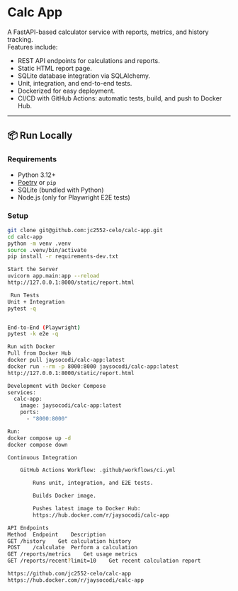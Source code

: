 # Calc App

A FastAPI-based calculator service with reports, metrics, and history tracking.  
Features include:
- REST API endpoints for calculations and reports.
- Static HTML report page.
- SQLite database integration via SQLAlchemy.
- Unit, integration, and end-to-end tests.
- Dockerized for easy deployment.
- CI/CD with GitHub Actions: automatic tests, build, and push to Docker Hub.

---

## 📦 Run Locally

### Requirements
- Python 3.12+
- [Poetry](https://python-poetry.org/) or `pip`
- SQLite (bundled with Python)
- Node.js (only for Playwright E2E tests)

### Setup
```bash
git clone git@github.com:jc2552-celo/calc-app.git
cd calc-app
python -m venv .venv
source .venv/bin/activate
pip install -r requirements-dev.txt

Start the Server
uvicorn app.main:app --reload
http://127.0.0.1:8000/static/report.html

 Run Tests
Unit + Integration
pytest -q


End-to-End (Playwright)
pytest -k e2e -q

Run with Docker
Pull from Docker Hub
docker pull jaysocodi/calc-app:latest
docker run --rm -p 8000:8000 jaysocodi/calc-app:latest
http://127.0.0.1:8000/static/report.html

Development with Docker Compose
services:
  calc-app:
    image: jaysocodi/calc-app:latest
    ports:
      - "8000:8000"

Run:
docker compose up -d
docker compose down

Continuous Integration

    GitHub Actions Workflow: .github/workflows/ci.yml

        Runs unit, integration, and E2E tests.

        Builds Docker image.

        Pushes latest image to Docker Hub:
        https://hub.docker.com/r/jaysocodi/calc-app

API Endpoints
Method	Endpoint	Description
GET	/history	Get calculation history
POST	/calculate	Perform a calculation
GET	/reports/metrics	Get usage metrics
GET	/reports/recent?limit=10	Get recent calculation report

https://github.com/jc2552-celo/calc-app
https://hub.docker.com/r/jaysocodi/calc-app
